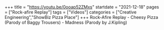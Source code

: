 +++
title = "https://youtu.be/0ooap52ZMxs"
startdate = "2021-12-18"
pages = ["Rock-afire Replay"]
tags = ["Videos"]
categories = ["Creative Engineering","ShowBiz Pizza Place"]
+++
Rock-Afire Replay - Cheesy Pizza (Parody of Baggy Trousers) - Madness (Parody by J.Kipling)
